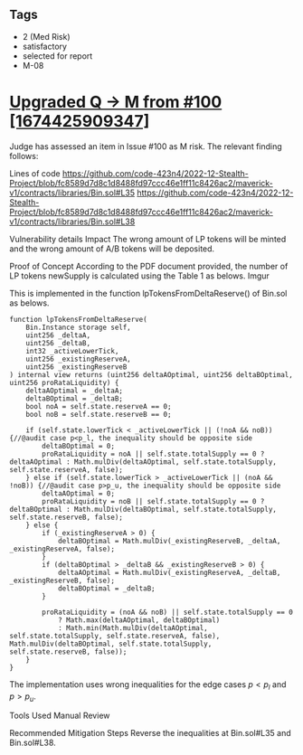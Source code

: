 ## Tags

- 2 (Med Risk)
- satisfactory
- selected for report
- M-08

# [Upgraded Q -> M from #100 [1674425909347]](https://github.com/code-423n4/2022-12-Stealth-Project-findings/issues/112) 

Judge has assessed an item in Issue #100 as M risk. The relevant finding follows:

 Lines of code
https://github.com/code-423n4/2022-12-Stealth-Project/blob/fc8589d7d8c1d8488fd97ccc46e1ff11c8426ac2/maverick-v1/contracts/libraries/Bin.sol#L35
https://github.com/code-423n4/2022-12-Stealth-Project/blob/fc8589d7d8c1d8488fd97ccc46e1ff11c8426ac2/maverick-v1/contracts/libraries/Bin.sol#L38

Vulnerability details
Impact
The wrong amount of LP tokens will be minted and the wrong amount of A/B tokens will be deposited.

Proof of Concept
According to the PDF document provided, the number of LP tokens newSupply is calculated using the Table 1 as belows.
Imgur

This is implemented in the function lpTokensFromDeltaReserve() of Bin.sol as belows.

    function lpTokensFromDeltaReserve(
        Bin.Instance storage self,
        uint256 _deltaA,
        uint256 _deltaB,
        int32 _activeLowerTick,
        uint256 _existingReserveA,
        uint256 _existingReserveB
    ) internal view returns (uint256 deltaAOptimal, uint256 deltaBOptimal, uint256 proRataLiquidity) {
        deltaAOptimal = _deltaA;
        deltaBOptimal = _deltaB;
        bool noA = self.state.reserveA == 0;
        bool noB = self.state.reserveB == 0;

        if (self.state.lowerTick < _activeLowerTick || (!noA && noB)) {//@audit case p<p_l, the inequality should be opposite side
            deltaBOptimal = 0;
            proRataLiquidity = noA || self.state.totalSupply == 0 ? deltaAOptimal : Math.mulDiv(deltaAOptimal, self.state.totalSupply, self.state.reserveA, false);
        } else if (self.state.lowerTick > _activeLowerTick || (noA && !noB)) {//@audit case p>p_u, the inequality should be opposite side
            deltaAOptimal = 0;
            proRataLiquidity = noB || self.state.totalSupply == 0 ? deltaBOptimal : Math.mulDiv(deltaBOptimal, self.state.totalSupply, self.state.reserveB, false);
        } else {
            if (_existingReserveA > 0) {
                deltaBOptimal = Math.mulDiv(_existingReserveB, _deltaA, _existingReserveA, false);
            }
            if (deltaBOptimal > _deltaB && _existingReserveB > 0) {
                deltaAOptimal = Math.mulDiv(_existingReserveA, _deltaB, _existingReserveB, false);
                deltaBOptimal = _deltaB;
            }

            proRataLiquidity = (noA && noB) || self.state.totalSupply == 0
                ? Math.max(deltaAOptimal, deltaBOptimal)
                : Math.min(Math.mulDiv(deltaAOptimal, self.state.totalSupply, self.state.reserveA, false), Math.mulDiv(deltaBOptimal, self.state.totalSupply, self.state.reserveB, false));
        }
    }
The implementation uses wrong inequalities for the edge cases $p\lt p_l$ and $p\gt p_u$.

Tools Used
Manual Review

Recommended Mitigation Steps
Reverse the inequalities at Bin.sol#L35 and Bin.sol#L38.